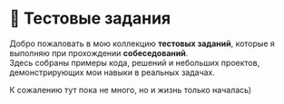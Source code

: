 # 🧩 Тестовые задания

Добро пожаловать в мою коллекцию **тестовых заданий**, которые я выполняю при прохождении **собеседований**.  
Здесь собраны примеры кода, решений и небольших проектов, демонстрирующих мои навыки в реальных задачах.

К сожалению тут пока не много, но и жизнь только началась)